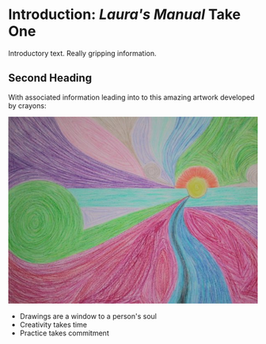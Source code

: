 # Introduction: *Laura's Manual* Take One

Introductory text. Really gripping information.

## Second Heading

With associated information leading into to this amazing artwork developed by crayons:

[<img src="https://github.com/ljmoody/myrepo/blob/gh-pages/images/crayon_art.png" alt="Crayon Art">](#dontlink)

- Drawings are a window to a person's soul
- Creativity takes time
- Practice takes commitment
